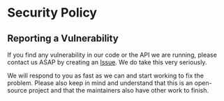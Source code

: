 # Security Policy

## Reporting a Vulnerability

If you find any vulnerability in our code or the API we are running, please
contact us ASAP by creating an
[Issue](https://github.com/neo7337/go-initializer/issues/new/choose). We do take this
very seriously.

We will respond to you as fast as we can and start working to fix the problem.
Please also keep in mind and understand that this is an open-source project and
that the maintainers also have other work to finish.

